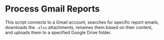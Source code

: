 # Process Gmail Reports

This script connects to a Gmail account, searches for specific report emails, downloads the `.xlsx` attachments, renames them based on their content, and uploads them to a specified Google Drive folder.
